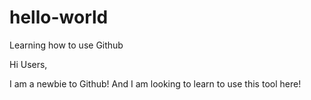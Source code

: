 # hello-world
Learning how to use Github

Hi Users,

I am a newbie to Github! And I am looking to learn to use this tool here!
